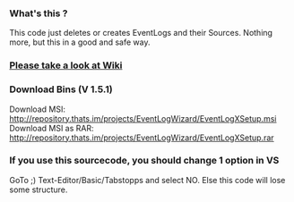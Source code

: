 ### What's this ?

This code just deletes or creates EventLogs and their Sources. Nothing more, but this in a good and safe way.

### [Please take a look at Wiki](https://github.com/sophistson/EventLogX/wiki)

### Download Bins (V 1.5.1)
Download MSI: http://repository.thats.im/projects/EventLogWizard/EventLogXSetup.msi  
Download MSI as RAR: http://repository.thats.im/projects/EventLogWizard/EventLogXSetup.rar

### If you use this sourcecode, you should change 1 option in VS
GoTo ;) Text-Editor/Basic/Tabstopps and select NO.
Else this code will lose some structure.

